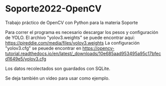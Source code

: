 # Soporte2022-OpenCV
Trabajo práctico de OpenCV con Python para la materia Soporte


Para correr el programa es necesario descargar los pesos y configuración de YOLO.
El archivo "yolov3.weights" se puede encontrar aquí: https://pjreddie.com/media/files/yolov3.weights
La configuración "yolov3.cfg" se peuede encontrar en https://opencv-tutorial.readthedocs.io/en/latest/_downloads/10e685aad953495a95c17bfecd1649e5/yolov3.cfg

Los datos recolectados son guardados con SQLite.

Se deja también un video para usar como ejemplo. 
